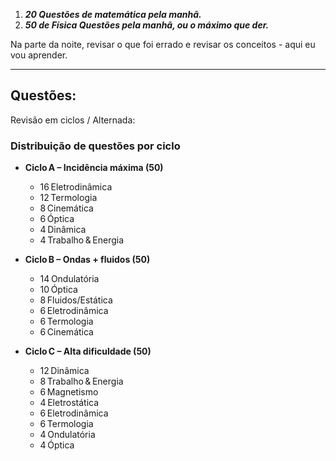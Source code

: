 
1. ***20 Questões de matemática pela manhã.***
2. ***50 de Física Questões pela manhã, ou o máximo que der.***

Na parte da noite, revisar o que foi errado e revisar os conceitos - aqui eu vou aprender. 

---
## Questões:

Revisão em ciclos / Alternada:
### Distribuição de questões por ciclo

- **Ciclo A – Incidência máxima (50)**
    - 16 Eletrodinâmica
    - 12 Termologia
    - 8 Cinemática
    - 6 Óptica
    - 4 Dinâmica
    - 4 Trabalho & Energia
        
- **Ciclo B – Ondas + fluidos (50)**
    - 14 Ondulatória
    - 10 Óptica
    - 8 Fluidos/Estática
    - 6 Eletrodinâmica
    - 6 Termologia
    - 6 Cinemática
        
- **Ciclo C – Alta dificuldade (50)**
    - 12 Dinâmica
    - 8 Trabalho & Energia
    - 6 Magnetismo
    - 4 Eletrostática
    - 6 Eletrodinâmica
    - 6 Termologia
    - 4 Ondulatória
    - 4 Óptica